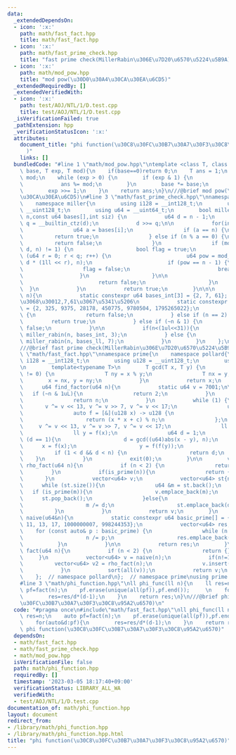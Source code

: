 ```yaml
---
data:
  _extendedDependsOn:
  - icon: ':x:'
    path: math/fast_fact.hpp
    title: math/fast_fact.hpp
  - icon: ':x:'
    path: math/fast_prime_check.hpp
    title: "fast prime check(MillerRabin\u306E\u7D20\u6570\u5224\u5B9A)"
  - icon: ':x:'
    path: math/mod_pow.hpp
    title: "mod pow(\u30D0\u30A4\u30CA\u30EA\u6CD5)"
  _extendedRequiredBy: []
  _extendedVerifiedWith:
  - icon: ':x:'
    path: test/AOJ/NTL/1/D.test.cpp
    title: test/AOJ/NTL/1/D.test.cpp
  _isVerificationFailed: true
  _pathExtension: hpp
  _verificationStatusIcon: ':x:'
  attributes:
    document_title: "phi function(\u30C8\u30FC\u30B7\u30A7\u30F3\u30C8\u95A2\u6570\
      )"
    links: []
  bundledCode: "#line 1 \"math/mod_pow.hpp\"\ntemplate <class T, class U = T>\nU mod_pow(T\
    \ base, T exp, T mod){\n    if(base==0)return 0;\n    T ans = 1;\n    base %=\
    \ mod;\n    while (exp > 0) {\n        if (exp & 1) {\n            ans *= base;\n\
    \            ans %= mod;\n        }\n        base *= base;\n        base %= mod;\n\
    \        exp >>= 1;\n    }\n    return ans;\n}\n///@brief mod pow(\u30D0\u30A4\
    \u30CA\u30EA\u6CD5)\n#line 3 \"math/fast_prime_check.hpp\"\nnamespace prime {\n\
    \    namespace miller{\n        using i128 = __int128_t;\n        using u128 =\
    \ __uint128_t;\n        using u64 = __uint64_t;\n        bool miller_rabin(u64\
    \ n,const u64 bases[],int siz) {\n            u64 d = n - 1;\n            u64\
    \ q = __builtin_ctz(d);\n            d >>= q;\n\n            for(int i=0;i<siz;i++){\n\
    \                u64 a = bases[i];\n                if (a == n) {\n          \
    \          return true;\n                } else if (n % a == 0) {\n          \
    \          return false;\n                }\n                if (mod_pow<u128>(a,\
    \ d, n) != 1) {\n                    bool flag = true;\n                    for\
    \ (u64 r = 0; r < q; r++) {\n                        u64 pow = mod_pow<u128>(a,\
    \ d * (1ll << r), n);\n                        if (pow == n - 1) {\n         \
    \                   flag = false;\n                            break;\n      \
    \                  }\n                    }\n\n                    if (flag) {\n\
    \                        return false;\n                    }\n              \
    \  }\n            }\n            return true;\n        }\n\n\n        bool is_prime(u64\
    \ n){\n            static constexpr u64 bases_int[3] = {2, 7, 61};  // int\u3060\
    \u3068\u30012,7,61\u3067\u5341\u5206\n            static constexpr u64 bases_ll[7]\
    \ = {2, 325, 9375, 28178, 450775, 9780504, 1795265022};\n            if (n < 2)\
    \ {\n                return false;\n            } else if (n == 2) {\n       \
    \         return true;\n            } else if (~n & 1) {\n                return\
    \ false;\n            }\n\n            if(n<(1ul<<31)){\n                return\
    \ miller_rabin(n, bases_int, 3);\n            } else {\n                return\
    \ miller_rabin(n, bases_ll, 7);\n            }\n        }\n    };\n};\nusing prime::miller::is_prime;\n\
    ///@brief fast prime check(MillerRabin\u306E\u7D20\u6570\u5224\u5B9A)\n#line 3\
    \ \"math/fast_fact.hpp\"\nnamespace prime{\n    namespace pollard{\n        using\
    \ i128 = __int128_t;\n        using u128 = __uint128_t;\n        using u64 = __uint64_t;\n\
    \n        template<typename T>\n        T gcd(T x, T y) {\n            while (y\
    \ != 0) {\n                T ny = x % y;\n                T nx = y;\n        \
    \        x = nx, y = ny;\n            }\n            return x;\n        }\n  \
    \      u64 find_factor(u64 n){\n            static u64 v = 7001;\n\n         \
    \   if (~n & 1uL){\n                return 2;\n            }\n            if(is_prime(n)){\n\
    \                return n;\n            }\n            while (1) {\n         \
    \       v ^= v << 13, v ^= v >> 7, v ^= v << 17;\n                u64 c = v;\n\
    \                auto f = [&](u128 x) -> u128 {\n                    x %= n;\n\
    \                    return (x * x + c) % n;\n                };\n           \
    \     v ^= v << 13, v ^= v >> 7, v ^= v << 17;\n                ll x = v % n;\n\
    \                ll y = f(x);\n                u64 d = 1;\n                while\
    \ (d == 1){\n                    d = gcd((u64)abs(x - y), n);\n              \
    \      x = f(x);\n                    y = f(f(y));\n                }\n      \
    \          if (1 < d && d < n) {\n                    return d;\n            \
    \    }\n            }\n            exit(0);\n        }\n\n        vector<u64>\
    \ rho_fact(u64 n){\n            if (n < 2) {\n                return {};\n   \
    \         }\n            if(is_prime(n)){\n                return {n};\n     \
    \       }\n            vector<u64> v;\n            vector<u64> st{n};\n      \
    \      while (st.size()){\n                u64 &m = st.back();\n             \
    \   if (is_prime(m)){\n                    v.emplace_back(m);\n              \
    \      st.pop_back();\n                }else{\n                    u64 d = find_factor(m);\n\
    \                    m /= d;\n                    st.emplace_back(d);\n      \
    \          }\n            }\n            return v;\n        }\n        vector<u64>\
    \ naive(u64&n){\n            static constexpr u64 basic_prime[] = {2, 3, 5, 7,\
    \ 11, 13, 17, 1000000007, 998244353};\n            vector<u64> res;\n        \
    \    for (const auto& p : basic_prime) {\n                while (n % p == 0) {\n\
    \                    n /= p;\n                    res.emplace_back(p);\n     \
    \           }\n            }\n\n            return res;\n        }\n        vector<u64>\
    \ fact(u64 n){\n            if (n < 2) {\n                return {};\n       \
    \     }\n            vector<u64> v = naive(n);\n            if(n!=1){\n      \
    \          vector<u64> v2 = rho_fact(n);\n                v.insert(v.end(), all(v2));\n\
    \            }\n            sort(all(v));\n            return v;\n        }\n\
    \    };  // namespace pollard\n};  // namespace prime\nusing prime::pollard::fact;\n\
    #line 3 \"math/phi_function.hpp\"\nll phi_func(ll n){\n    ll res=n;\n    auto\
    \ pf=fact(n);\n    pf.erase(unique(all(pf)),pf.end());     \n    for(auto&d:pf){\n\
    \        res=res/d*(d-1);\n    }\n    return res;\n}\n///@brief phi function(\u30C8\
    \u30FC\u30B7\u30A7\u30F3\u30C8\u95A2\u6570)\n"
  code: "#pragma once\n#include\"math/fast_fact.hpp\"\nll phi_func(ll n){\n    ll\
    \ res=n;\n    auto pf=fact(n);\n    pf.erase(unique(all(pf)),pf.end());     \n\
    \    for(auto&d:pf){\n        res=res/d*(d-1);\n    }\n    return res;\n}\n///@brief\
    \ phi function(\u30C8\u30FC\u30B7\u30A7\u30F3\u30C8\u95A2\u6570)"
  dependsOn:
  - math/fast_fact.hpp
  - math/fast_prime_check.hpp
  - math/mod_pow.hpp
  isVerificationFile: false
  path: math/phi_function.hpp
  requiredBy: []
  timestamp: '2023-03-05 18:17:40+09:00'
  verificationStatus: LIBRARY_ALL_WA
  verifiedWith:
  - test/AOJ/NTL/1/D.test.cpp
documentation_of: math/phi_function.hpp
layout: document
redirect_from:
- /library/math/phi_function.hpp
- /library/math/phi_function.hpp.html
title: "phi function(\u30C8\u30FC\u30B7\u30A7\u30F3\u30C8\u95A2\u6570)"
---
```

